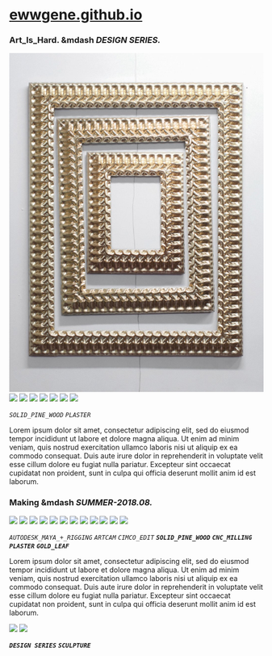 
# [ewwgene.github.io](https://ewwgene.github.io/)
### Art_Is_Hard. &mdash _DESIGN SERIES._
[![Art_Is_Hard](/100.jpg)](https://ewwgene.github.io/Art_Is_Hard/Carousel)<a href="https://ewwgene.github.io/Art_Is_Hard/Carousel/#103"><img src="https://ewwgene.github.io/Art_Is_Hard/103.jpg" height="66"></a> <a href="https://ewwgene.github.io/Art_Is_Hard/Carousel/#105"><img src="https://ewwgene.github.io/Art_Is_Hard/105.jpg" height="66"></a> <a href="https://ewwgene.github.io/Art_Is_Hard/Carousel/#111"><img src="https://ewwgene.github.io/Art_Is_Hard/111.jpg" height="66"></a> <a href="https://ewwgene.github.io/Art_Is_Hard/Carousel/#112"><img src="https://ewwgene.github.io/Art_Is_Hard/112.jpg" height="66"></a> <a href="https://ewwgene.github.io/Art_Is_Hard/Carousel/#114"><img src="https://ewwgene.github.io/Art_Is_Hard/114.jpg" height="66"></a> <a href="https://ewwgene.github.io/Art_Is_Hard/Carousel/#115"><img src="https://ewwgene.github.io/Art_Is_Hard/115.jpg" height="66"></a> <a href="https://ewwgene.github.io/Art_Is_Hard/Carousel/#117"><img src="https://ewwgene.github.io/Art_Is_Hard/117.jpg" height="66"></a> 

_`SOLID_PINE_WOOD`_ _`PLASTER`_ 

Lorem ipsum dolor sit amet, consectetur adipiscing elit, sed do eiusmod tempor incididunt ut labore et dolore magna aliqua. Ut enim ad minim veniam, quis nostrud exercitation ullamco laboris nisi ut aliquip ex ea commodo consequat. Duis aute irure dolor in reprehenderit in voluptate velit esse cillum dolore eu fugiat nulla pariatur. Excepteur sint occaecat cupidatat non proident, sunt in culpa qui officia deserunt mollit anim id est laborum.

### Making &mdash _SUMMER-2018.08._
<a href="https://ewwgene.github.io/Art_Is_Hard/Carousel/#200m"><img src="https://ewwgene.github.io/Art_Is_Hard/Making/200.jpg" height="66"></a> <a href="https://ewwgene.github.io/Art_Is_Hard/Carousel/#202m"><img src="https://ewwgene.github.io/Art_Is_Hard/Making/202.jpg" height="66"></a> <a href="https://ewwgene.github.io/Art_Is_Hard/Carousel/#204m"><img src="https://ewwgene.github.io/Art_Is_Hard/Making/204.jpg" height="66"></a> <a href="https://ewwgene.github.io/Art_Is_Hard/Carousel/#206m"><img src="https://ewwgene.github.io/Art_Is_Hard/Making/206.jpg" height="66"></a> <a href="https://ewwgene.github.io/Art_Is_Hard/Carousel/#208m"><img src="https://ewwgene.github.io/Art_Is_Hard/Making/208.jpg" height="66"></a> <a href="https://ewwgene.github.io/Art_Is_Hard/Carousel/#301m"><img src="https://ewwgene.github.io/Art_Is_Hard/Making/301.jpg" height="66"></a> <a href="https://ewwgene.github.io/Art_Is_Hard/Carousel/#302m"><img src="https://ewwgene.github.io/Art_Is_Hard/Making/302.jpg" height="66"></a> <a href="https://ewwgene.github.io/Art_Is_Hard/Carousel/#303m"><img src="https://ewwgene.github.io/Art_Is_Hard/Making/303.jpg" height="66"></a> <a href="https://ewwgene.github.io/Art_Is_Hard/Carousel/#304m"><img src="https://ewwgene.github.io/Art_Is_Hard/Making/304.jpg" height="66"></a> <a href="https://ewwgene.github.io/Art_Is_Hard/Carousel/#305m"><img src="https://ewwgene.github.io/Art_Is_Hard/Making/305.jpg" height="66"></a> <a href="https://ewwgene.github.io/Art_Is_Hard/Carousel/#401m"><img src="https://ewwgene.github.io/Art_Is_Hard/Making/401.jpg" height="66"></a> <a href="https://ewwgene.github.io/Art_Is_Hard/Carousel/#403m"><img src="https://ewwgene.github.io/Art_Is_Hard/Making/403.jpg" height="66"></a>  

_`AUTODESK_MAYA_+_RIGGING`_ _`ARTCAM`_ _`CIMCO_EDIT`_  _**`SOLID_PINE_WOOD`**_ _**`CNC_MILLING`**_ _**`PLASTER`**_ _**`GOLD_LEAF`**_ 

Lorem ipsum dolor sit amet, consectetur adipiscing elit, sed do eiusmod tempor incididunt ut labore et dolore magna aliqua. Ut enim ad minim veniam, quis nostrud exercitation ullamco laboris nisi ut aliquip ex ea commodo consequat. Duis aute irure dolor in reprehenderit in voluptate velit esse cillum dolore eu fugiat nulla pariatur. Excepteur sint occaecat cupidatat non proident, sunt in culpa qui officia deserunt mollit anim id est laborum.

<a href="https://ewwgene.github.io/Art_Is_Hard/Carousel/#301"><img src="https://ewwgene.github.io/Art_Is_Hard/301.jpg" height="66"></a> <a href="https://ewwgene.github.io/Art_Is_Hard/Carousel/#303"><img src="https://ewwgene.github.io/Art_Is_Hard/303.jpg" height="66"></a> 

_**`DESIGN SERIES`**_ _**`SCULPTURE`**_ 
